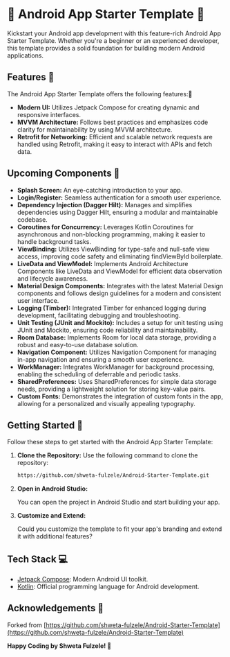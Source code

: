 # 🚀 Android App Starter Template 🚀 

Kickstart your Android app development with this feature-rich Android App Starter Template. Whether you're a beginner or an experienced developer, this template provides a solid foundation for building modern Android applications.

## Features 🌟

The Android App Starter Template offers the following features:📱

 
- **Modern UI:** Utilizes Jetpack Compose for creating dynamic and responsive interfaces.
- **MVVM Architecture:** Follows best practices and emphasizes code clarity for maintainability by using MVVM architecture.
- **Retrofit for Networking:** Efficient and scalable network requests are handled using Retrofit, making it easy to interact with APIs and fetch data.



## Upcoming Components 🌟


- **Splash Screen:** An eye-catching introduction to your app.
- **Login/Register:** Seamless authentication for a smooth user experience.
- **Dependency Injection (Dagger Hilt):** Manages and simplifies dependencies using Dagger Hilt, ensuring a modular and maintainable codebase.
- **Coroutines for Concurrency:** Leverages Kotlin Coroutines for asynchronous and non-blocking programming, making it easier to handle background tasks.
- **ViewBinding:** Utilizes ViewBinding for type-safe and null-safe view access, improving code safety and eliminating findViewById boilerplate.
- **LiveData and ViewModel:** Implements Android Architecture Components like LiveData and ViewModel for efficient data observation and lifecycle awareness.
- **Material Design Components:** Integrates with the latest Material Design components and follows design guidelines for a modern and consistent user interface.
- **Logging (Timber):** Integrated Timber for enhanced logging during development, facilitating debugging and troubleshooting.
- **Unit Testing (JUnit and Mockito):** Includes a setup for unit testing using JUnit and Mockito, ensuring code reliability and maintainability.
- **Room Database:** Implements Room for local data storage, providing a robust and easy-to-use database solution.
- **Navigation Component:** Utilizes Navigation Component for managing in-app navigation and ensuring a smooth user experience.
- **WorkManager:** Integrates WorkManager for background processing, enabling the scheduling of deferrable and periodic tasks.
- **SharedPreferences:** Uses SharedPreferences for simple data storage needs, providing a lightweight solution for storing key-value pairs.
- **Custom Fonts:** Demonstrates the integration of custom fonts in the app, allowing for a personalized and visually appealing typography.



## Getting Started 🚀

Follow these steps to get started with the Android App Starter Template:

1. **Clone the Repository:**
    Use the following command to clone the repository:

   ```bash
   https://github.com/shweta-fulzele/Android-Starter-Template.git

2. **Open in Android Studio:**

     You can open the project in Android Studio and start building your app.

3. **Customize and Extend:**

     Could you customize the template to fit your app's branding and extend it with additional features?

## Tech Stack 💻

- [Jetpack Compose](https://developer.android.com/jetpack/compose/documentation): Modern Android UI toolkit.
- [Kotlin](https://developer.android.com/kotlin?gclid=CjwKCAiApuCrBhAuEiwA8VJ6JmBS4wL691euXD7CTg7vDJ57ER_FZjobCqBvrNpBLKcUK_PErbaO0BoCoFQQAvD_BwE&gclsrc=aw.ds): Official programming language for Android development.

## Acknowledgements 🙏
Forked from [https://github.com/shweta-fulzele/Android-Starter-Template](https://github.com/shweta-fulzele/Android-Starter-Template) 


**Happy Coding by Shweta Fulzele! 🚀**

